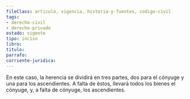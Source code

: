 ```yaml
---
fileClass: articulo, vigencia, historia-y-fuentes, codigo-civil
tags:
- derecho-civil
- derecho-privado
estado: vigente
tipo: inciso
libro:
titulo:
parrafo:
corriente-juridica:
---
```

En este caso, la herencia se dividirá en tres partes, dos para el cónyuge y una para los ascendientes. A falta de éstos, llevará todos los bienes el cónyuge, y, a falta de cónyuge, los ascendientes.
